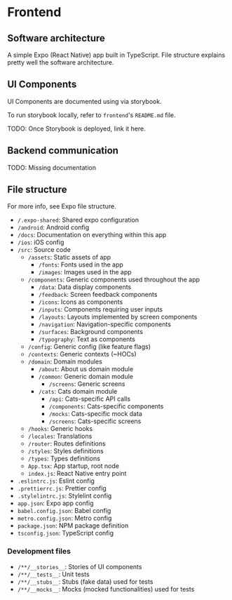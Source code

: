 # Frontend

## Software architecture

A simple Expo (React Native) app built in TypeScript. File structure explains pretty well the software architecture.

## UI Components

UI Components are documented using via storybook.

To run storybook locally, refer to `frontend`'s `README.md` file.

TODO: Once Storybook is deployed, link it here.

## Backend communication

TODO: Missing documentation

## File structure

For more info, see Expo file structure.

- `/.expo-shared`: Shared expo configuration
- `/android`: Android config
- `/docs`: Documentation on everything within this app
- `/ios`: iOS config
- `/src`: Source code
  - `/assets`: Static assets of app
    - `/fonts`: Fonts used in the app
    - `/images`: Images used in the app
  - `/components`: Generic components used throughout the app
    - `/data`: Data display components
    - `/feedback`: Screen feedback components
    - `/icons`: Icons as components
    - `/inputs`: Components requiring user inputs
    - `/layouts`: Layouts implemented by screen components
    - `/navigation`: Navigation-specific components
    - `/surfaces`: Background components
    - `/typography`: Text as components
  - `/config`: Generic config (like feature flags)
  - `/contexts`: Generic contexts (~HOCs)
  - `/domain`: Domain modules
    - `/about`: About us domain module
    - `/common`: Generic domain module
      - `/screens`: Generic screens
    - `/cats`: Cats domain module
      - `/api`: Cats-specific API calls
      - `/components`: Cats-specific components
      - `/mocks`: Cats-specific mock data
      - `/screens`: Cats-specific screens
  - `/hooks`: Generic hooks
  - `/locales`: Translations
  - `/router`: Routes definitions
  - `/styles`: Styles definitions
  - `/types`: Types definitions
  - `App.tsx`: App startup, root node
  - `index.js`: React Native entry point
- `.eslintrc.js`: Eslint config
- `.prettierrc.js`: Prettier config
- `.stylelintrc.js`: Stylelint config
- `app.json`: Expo app config
- `babel.config.json`: Babel config
- `metro.config.json`: Metro config
- `package.json`: NPM package definition
- `tsconfig.json`: TypeScript config

### Development files

- `/**/__stories__`: Stories of UI components
- `/**/__tests__`: Unit tests
- `/**/__stubs__`: Stubs (fake data) used for tests
- `/**/__mocks__`: Mocks (mocked functionalities) used for tests
